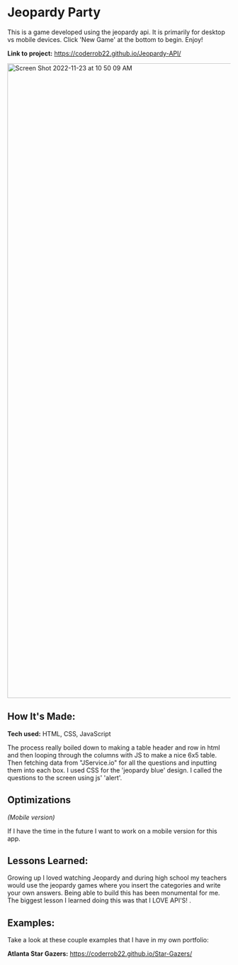 # Jeopardy Party
This is a game developed using the jeopardy api. It is primarily for desktop vs mobile devices. Click 'New Game' at the bottom to begin. Enjoy! 

**Link to project:** https://coderrob22.github.io/Jeopardy-API/

<img width="1429" alt="Screen Shot 2022-11-23 at 10 50 09 AM" src="https://user-images.githubusercontent.com/105181695/203591155-e53fe6c6-eb07-4598-a6ae-f7c9d2ee7f32.png">


## How It's Made:

**Tech used:** HTML, CSS, JavaScript

The process really boiled down to making a table header and row in html and then looping through the columns with JS to make a nice 6x5 table. Then fetching data from "JService.io" for all the questions and inputting them into each box. I used CSS for the 'jeopardy blue' design. I called the questions to the screen using js' 'alert'.

## Optimizations
*(Mobile version)*

If I have the time in the future I want to work on a mobile version for this app. 

## Lessons Learned:

Growing up I loved watching Jeopardy and during high school my teachers would use the jeopardy games where you insert the categories and write your own answers. Being able to build this has been monumental for me. The biggest lesson I learned doing this was that I LOVE API'S! .

## Examples:
Take a look at these couple examples that I have in my own portfolio:

**Atlanta Star Gazers:** https://coderrob22.github.io/Star-Gazers/

